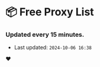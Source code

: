 # :package: Free Proxy List
### Updated every 15 minutes.

- Last updated: `2024-10-06 16:38`

:heart:
